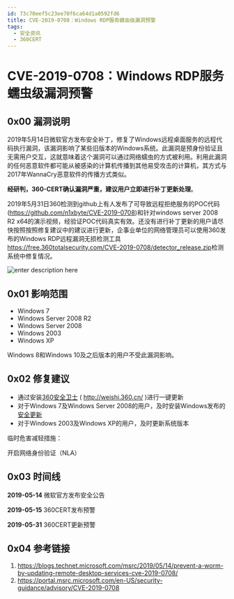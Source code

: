 ```yaml
---
id: 73c70eef5c23ee70f6ca64d1a0592fd6
title: CVE-2019-0708：Windows RDP服务蠕虫级漏洞预警
tags: 
  - 安全资讯
  - 360CERT
---
```


# CVE-2019-0708：Windows RDP服务蠕虫级漏洞预警

0x00 漏洞说明
---------


2019年5月14日微软官方发布安全补丁，修复了Windows远程桌面服务的远程代码执行漏洞，该漏洞影响了某些旧版本的Windows系统。此漏洞是预身份验证且无需用户交互，这就意味着这个漏洞可以通过网络蠕虫的方式被利用。利用此漏洞的任何恶意软件都可能从被感染的计算机传播到其他易受攻击的计算机，其方式与2017年WannaCry恶意软件的传播方式类似。


**经研判，360-CERT确认漏洞严重，建议用户立即进行补丁更新处理**。


2019年5月31日360检测到github上有人发布了可导致远程拒绝服务的POC代码(<https://github.com/n1xbyte/CVE-2019-0708>)和针对windows server 2008 R2 x64的演示视频，经验证POC代码真实有效。还没有进行补丁更新的用户请尽快按照按照修复建议中的建议进行更新，企事业单位的网络管理员可以使用360发布的Windows RDP远程漏洞无损检测工具<https://free.360totalsecurity.com/CVE-2019-0708/detector_release.zip>检测系统中修复情况。


![enter description here](https://p403.ssl.qhimgs4.com/t018c29b8dd4a1cd282.png)


0x01 影响范围
---------


* Windows 7
* Windows Server 2008 R2
* Windows Server 2008
* Windows 2003
* Windows XP


Windows 8和Windows 10及之后版本的用户不受此漏洞影响。


0x02 修复建议
---------


* 通过安装[360安全卫士](http://weishi.360.cn/) ( <http://weishi.360.cn/> )进行一键更新
* 对于Windows 7及Windows Server 2008的用户，及时安装Windows发布的[安全更新](https://portal.msrc.microsoft.com/en-US/security-guidance/advisory/CVE-2019-0708)
* 对于Windows 2003及Windows XP的用户，及时更新系统版本


临时危害减轻措施：


开启网络身份验证（NLA）


0x03 时间线
--------


**2019-05-14** 微软官方发布安全公告


**2019-05-15** 360CERT发布预警


**2019-05-31** 360CERT更新预警


0x04 参考链接
---------


1. <https://blogs.technet.microsoft.com/msrc/2019/05/14/prevent-a-worm-by-updating-remote-desktop-services-cve-2019-0708/>
2. <https://portal.msrc.microsoft.com/en-US/security-guidance/advisory/CVE-2019-0708>


